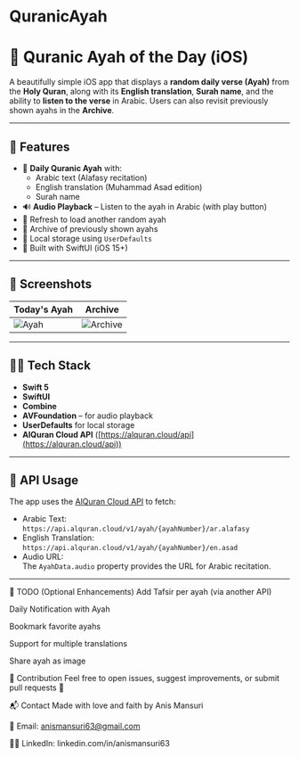 # QuranicAyah
# 📖 Quranic Ayah of the Day (iOS)

A beautifully simple iOS app that displays a **random daily verse (Ayah)** from the **Holy Quran**, along with its **English translation**, **Surah name**, and the ability to **listen to the verse** in Arabic. Users can also revisit previously shown ayahs in the **Archive**.

---

## 🌟 Features

- 🕋 **Daily Quranic Ayah** with:
  - Arabic text (Alafasy recitation)
  - English translation (Muhammad Asad edition)
  - Surah name
- 🔊 **Audio Playback** – Listen to the ayah in Arabic (with play button)
- 🔁 Refresh to load another random ayah
- 📜 Archive of previously shown ayahs
- 💾 Local storage using `UserDefaults`
- 📱 Built with SwiftUI (iOS 15+)

---

## 📸 Screenshots

| Today's Ayah | Archive |
|--------------|---------|
| ![Ayah](./screenshots/today.png) | ![Archive](./screenshots/archive.png) |

---

## 🧑‍💻 Tech Stack

- **Swift 5**
- **SwiftUI**
- **Combine**
- **AVFoundation** – for audio playback
- **UserDefaults** for local storage
- **AlQuran Cloud API** ([https://alquran.cloud/api](https://alquran.cloud/api))

---

## 🧾 API Usage

The app uses the [AlQuran Cloud API](https://alquran.cloud/api) to fetch:

- Arabic Text:  
  `https://api.alquran.cloud/v1/ayah/{ayahNumber}/ar.alafasy`
- English Translation:  
  `https://api.alquran.cloud/v1/ayah/{ayahNumber}/en.asad`
- Audio URL:  
  The `AyahData.audio` property provides the URL for Arabic recitation.

---
📌 TODO (Optional Enhancements)
 Add Tafsir per ayah (via another API)

 Daily Notification with Ayah

 Bookmark favorite ayahs

 Support for multiple translations

 Share ayah as image
 

🤲 Contribution
Feel free to open issues, suggest improvements, or submit pull requests 🙌

📬 Contact
Made with love and faith by Anis Mansuri

📧 Email: anismansuri63@gmail.com

🧑‍💼 LinkedIn: linkedin.com/in/anismansuri63



